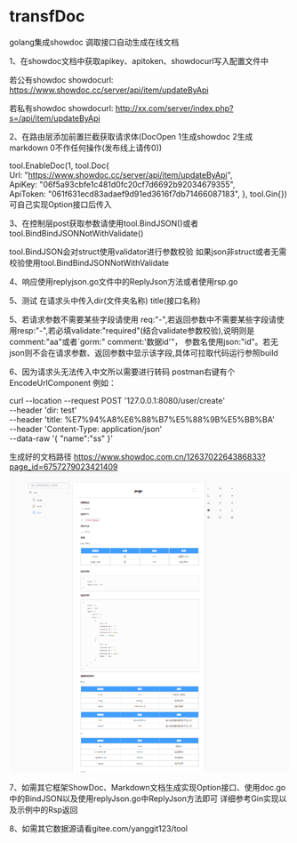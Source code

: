 # transfDoc

golang集成showdoc 调取接口自动生成在线文档

1、在showdoc文档中获取apikey、apitoken、showdocurl写入配置文件中

若公有showdoc showdocurl: https://www.showdoc.cc/server/api/item/updateByApi

若私有showdoc showdocurl: http://xx.com/server/index.php?s=/api/item/updateByApi

2、在路由层添加前置拦截获取请求体(DocOpen 1生成showdoc 2生成markdown 0不作任何操作(发布线上请传0))

tool.EnableDoc(1, tool.Doc{ \
Url:      "https://www.showdoc.cc/server/api/item/updateByApi", \
ApiKey:   "06f5a93cbfe1c481d0fc20cf7d6692b92034679355", \
ApiToken: "061f631ecd83adaef9d91ed3616f7db71466087183", }, tool.Gin{})\
可自己实现Option接口后传入

3、在控制层post获取参数请使用tool.BindJSON()或者tool.BindBindJSONNotWithValidate()

tool.BindJSON会对struct使用validator进行参数校验 如果json非struct或者无需校验使用tool.BindBindJSONNotWithValidate

4、响应使用replyjson.go文件中的ReplyJson方法或者使用rsp.go

5、测试 在请求头中传入dir(文件夹名称) title(接口名称)

5、若请求参数不需要某些字段请使用 req:"-",若返回参数中不需要某些字段请使用resp:"-",若必填validate:"required"(结合validate参数校验),说明则是 comment:"aa"或者`gorm:"
comment:'数据id'"， 参数名使用json:"id"。若无json则不会在请求参数、返回参数中显示该字段,具体可拉取代码运行参照build

6、因为请求头无法传入中文所以需要进行转码 postman右键有个EncodeUrlComponent 例如：

curl --location --request POST '127.0.0.1:8080/user/create' \
--header 'dir: test' \
--header 'title: %E7%94%A8%E6%88%B7%E5%88%9B%E5%BB%BA' \
--header 'Content-Type: application/json' \
--data-raw '{
"name":"ss"
}'

生成好的文档路径
https://www.showdoc.com.cn/1263702264386833?page_id=6757279023421409
![img.png](img.png)

7、如需其它框架ShowDoc、Markdown文档生成实现Option接口、使用doc.go中的BindJSON以及使用replyJson.go中ReplyJson方法即可 详细参考Gin实现以及示例中的Rsp返回

8、如需其它数据源请看gitee.com/yanggit123/tool